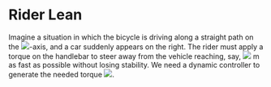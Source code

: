 # Rider Lean

Imagine a situation in which the bicycle is driving along a straight path on the <img src="https://render.githubusercontent.com/render/math?math=\xi">-axis, and a car suddenly appears on the right. The rider must apply a torque on the handlebar to steer away from the vehicle reaching, say, <img src="https://render.githubusercontent.com/render/math?math=\eta = 2"> m as fast as possible without losing stability. We need a dynamic controller to generate the needed torque <img src="https://render.githubusercontent.com/render/math?math=T">.
